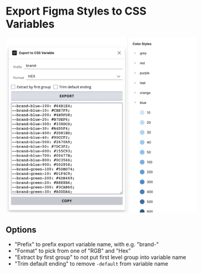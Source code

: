 # Export Figma Styles to CSS Variables

![Plugin screenshot](./docs/plugin-screenshot.png)

## Options

- "Prefix" to prefix export variable name, with e.g. "brand-"
- "Format" to pick from one of "RGB" and "Hex"
- "Extract by first group" to not put first level group into variable name
- "Trim default ending" to remove `-default` from variable name

